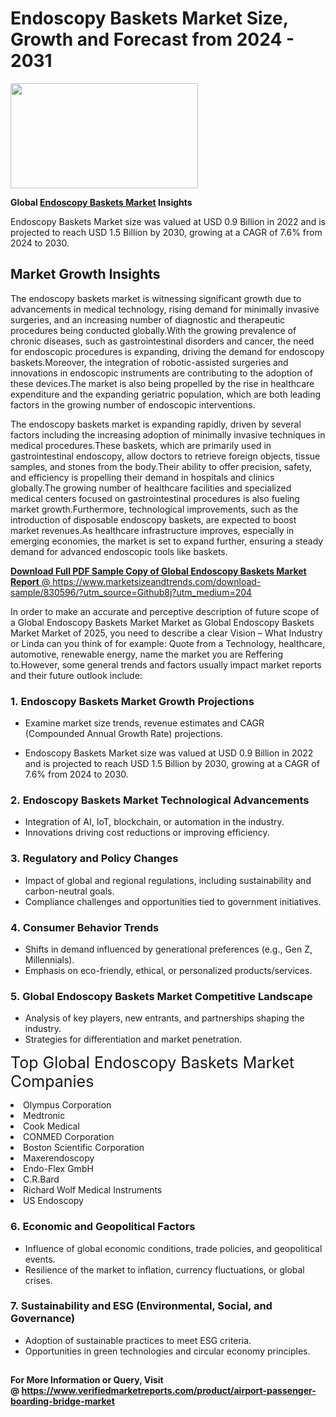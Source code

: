 <H1>Endoscopy Baskets Market Size, Growth and Forecast from 2024 - 2031</H1><img class="aligncenter size-medium wp-image-584254" src="https://thirdeyenews.in/wp-content/uploads/2024/09/Global-Market-Research-300x168.jpeg" alt="" width="300" height="168" /><p><strong>Global&nbsp;<a href="https://www.marketsizeandtrends.com/download-sample/830596/?utm_source=Github8j?utm_medium=204">Endoscopy Baskets Market</a> Insights</strong></p><p>Endoscopy Baskets Market size was valued at USD 0.9 Billion in 2022 and is projected to reach USD 1.5 Billion by 2030, growing at a CAGR of 7.6% from 2024 to 2030.</p><p><h2>Market Growth Insights</h2> <p>The endoscopy baskets market is witnessing significant growth due to advancements in medical technology, rising demand for minimally invasive surgeries, and an increasing number of diagnostic and therapeutic procedures being conducted globally.With the growing prevalence of chronic diseases, such as gastrointestinal disorders and cancer, the need for endoscopic procedures is expanding, driving the demand for endoscopy baskets.Moreover, the integration of robotic-assisted surgeries and innovations in endoscopic instruments are contributing to the adoption of these devices.The market is also being propelled by the rise in healthcare expenditure and the expanding geriatric population, which are both leading factors in the growing number of endoscopic interventions.</p> <p><a href="#"></a></p> <p>The endoscopy baskets market is expanding rapidly, driven by several factors including the increasing adoption of minimally invasive techniques in medical procedures.These baskets, which are primarily used in gastrointestinal endoscopy, allow doctors to retrieve foreign objects, tissue samples, and stones from the body.Their ability to offer precision, safety, and efficiency is propelling their demand in hospitals and clinics globally.The growing number of healthcare facilities and specialized medical centers focused on gastrointestinal procedures is also fueling market growth.Furthermore, technological improvements, such as the introduction of disposable endoscopy baskets, are expected to boost market revenues.As healthcare infrastructure improves, especially in emerging economies, the market is set to expand further, ensuring a steady demand for advanced endoscopic tools like baskets.<p><a href="#"></p><p><span class=""><strong>Download Full PDF Sample Copy of Global Endoscopy Baskets Market Report</strong> @ <a href="https://www.marketsizeandtrends.com/download-sample/830596/?utm_source=Github8j?utm_medium=204" target="_blank">https://www.marketsizeandtrends.com/download-sample/830596/?utm_source=Github8j?utm_medium=204</a></span></p><p>In order to make an accurate and perceptive description of future scope of a Global&nbsp;Endoscopy Baskets Market Market as Global&nbsp;Endoscopy Baskets Market Market of 2025, you need to describe a clear Vision &ndash; What Industry or Linda can you think of for example: Quote from a Technology, healthcare, automotive, renewable energy, name the market you are Reffering to.However, some general trends and factors usually impact market reports and their future outlook include:</p><h3>1.&nbsp;<strong>Endoscopy Baskets Market Growth Projections</strong></h3><ul><li>Examine market size trends, revenue estimates and CAGR (Compounded Annual Growth Rate) projections.</li><li><p>Endoscopy Baskets Market size was valued at USD 0.9 Billion in 2022 and is projected to reach USD 1.5 Billion by 2030, growing at a CAGR of 7.6% from 2024 to 2030.</p></li></ul><h3>2.&nbsp;<strong>Endoscopy Baskets Market Technological Advancements</strong></h3><ul><li>Integration of AI, IoT, blockchain, or automation in the industry.</li><li>Innovations driving cost reductions or improving efficiency.</li></ul><h3>3.&nbsp;<strong>Regulatory and Policy Changes</strong></h3><ul><li>Impact of global and regional regulations, including sustainability and carbon-neutral goals.</li><li>Compliance challenges and opportunities tied to government initiatives.</li></ul><h3>4.&nbsp;<strong>Consumer Behavior Trends</strong></h3><ul><li>Shifts in demand influenced by generational preferences (e.g., Gen Z, Millennials).</li><li>Emphasis on eco-friendly, ethical, or personalized products/services.</li></ul><h3>5.&nbsp;<strong>Global Endoscopy Baskets Market Competitive Landscape</strong></h3><ul><li>Analysis of key players, new entrants, and partnerships shaping the industry.</li><li>Strategies for differentiation and market penetration.</li></ul><p data-pm-slice="1 1 []"><span style="color: inherit; font-family: inherit; font-size: 25px;">Top Global Endoscopy Baskets Market Companies</span></p><div class="" data-test-id=""><p><li>Olympus Corporation</li><li> Medtronic</li><li> Cook Medical</li><li> CONMED Corporation</li><li> Boston Scientific Corporation</li><li> Maxerendoscopy</li><li> Endo-Flex GmbH</li><li> C.R.Bard</li><li> Richard Wolf Medical Instruments</li><li> US Endoscopy</li></p></div><h3>6.&nbsp;<strong>Economic and Geopolitical Factors</strong></h3><ul><li>Influence of global economic conditions, trade policies, and geopolitical events.</li><li>Resilience of the market to inflation, currency fluctuations, or global crises.</li></ul><h3>7.&nbsp;<strong>Sustainability and ESG (Environmental, Social, and Governance)</strong></h3><ul><li>Adoption of sustainable practices to meet ESG criteria.</li><li>Opportunities in green technologies and circular economy principles.</li></ul><h2><strong style="font-size: 14px;">For More Information or Query, Visit @&nbsp;</strong><a style="background-color: #ffffff; font-size: 14px;" href="https://www.marketsizeandtrends.com/report/endoscopy-baskets-market/" target="_blank">https://www.verifiedmarketreports.com/product/airport-passenger-boarding-bridge-market</a></h2>